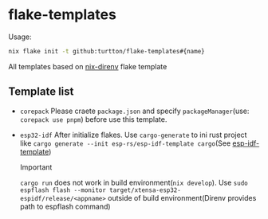 # flake-templates

Usage:

```sh
nix flake init -t github:turtton/flake-templates#{name}
```

All templates based on [nix-direnv](https://github.com/nix-community/nix-direnv) flake template

## Template list

- `corepack`
  Please craete `package.json` and specify `packageManager`(use: `corepack use pnpm`) before use this template.

- `esp32-idf`
  After initialize flakes. Use `cargo-generate` to ini rust project like `cargo generate --init esp-rs/esp-idf-template cargo`(See [esp-idf-template](https://github.com/esp-rs/esp-idf-template))
  > [!important]
  > `cargo run` does not work in build environment(`nix develop`). Use `sudo espflash flash --monitor target/xtensa-esp32-espidf/release/<appname>` outside of build environment(Direnv provides path to espflash command)
